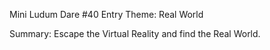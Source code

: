 Mini Ludum Dare #40 Entry
Theme: Real World

Summary: Escape the Virtual Reality and find the Real World.